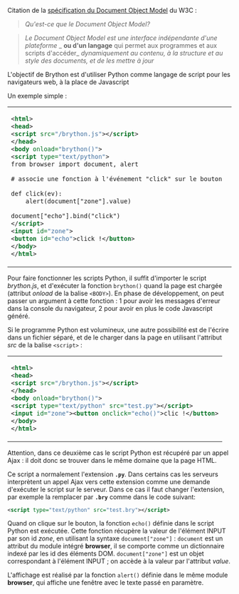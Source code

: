 Citation de la [spécification du Document Object Model](http://www.w3.org/DOM/)
du W3C :

> _Qu'est-ce que le Document Object Model?_

> _Le Document Object Model est une interface indépendante d'une plateforme_
> _ __ou d'un langage__ qui permet aux programmes et aux scripts d'accéder_
> _dynamiquement au contenu, à la structure et au style des documents, et de_
> _les mettre à jour_

L'objectif de Brython est d'utiliser Python comme langage de script pour les
navigateurs web, à la place de Javascript

Un exemple simple :
<table>
<tr>
<td>

```xml
<html>
<head>
<script src="/brython.js"></script>
</head>
<body onload="brython()">
<script type="text/python">
from browser import document, alert

# associe une fonction à l'événement "click" sur le bouton

def click(ev):
    alert(document["zone"].value)

document["echo"].bind("click")
</script>
<input id="zone">
<button id="echo">click !</button>
</body>
</html>
```

</td>
<td style="padding-left:20px">

essayez :<p>
<script type="text/python">
from browser import document, alert

# bind event 'click' on button to function click
def click(ev):
    alert(document["zone"].value)

document["echo"].bind("click", click)
</script>

<input id="zone" autocomplete="off">
<button id="echo">clic !</button>
</td>
</tr>
</table>

Pour faire fonctionner les scripts Python, il suffit d'importer le script
_brython.js_, et d'exécuter la fonction `brython()` quand la page est chargée
(attribut _onload_ de la balise `<BODY>`). En phase de développement, on peut
passer un argument à cette fonction : 1 pour avoir les messages d'erreur dans
la console du navigateur, 2 pour avoir en plus le code Javascript généré.

Si le programme Python est volumineux, une autre possibilité est de l'écrire
dans un fichier séparé, et de le charger dans la page en utilisant l'attribut
_src_ de la balise `<script>` :

<table><tr><td>

```xml
<html>
<head>
<script src="/brython.js"></script>
</head>
<body onload="brython()">
<script type="text/python" src="test.py"></script>
<input id="zone"><button onclick="echo()">clic !</button>
</body>
</html>
```

</td></tr></table>

Attention, dans ce deuxième cas le script Python est récupéré par un appel
Ajax : il doit donc se trouver dans le même domaine que la page HTML.

Ce script a normalement l'extension __`.py`__. Dans certains cas les serveurs
interprètent un appel Ajax vers cette extension comme une demande
d'exécuter le script sur le serveur. Dans ce cas il faut changer l'extension,
par exemple la remplacer par __`.bry`__ comme dans le code suivant:

```xml
<script type="text/python" src="test.bry"></script>
```

Quand on clique sur le bouton, la fonction `echo()` définie dans le script
Python est exécutée. Cette fonction récupère la valeur de l'élément INPUT
par son id _zone_, en utilisant la syntaxe `document["zone"]` : `document`
est un attribut du module intégré **browser**, il se comporte comme un
dictionnaire indexé par les id des éléments DOM. `document["zone"]` est un
objet correspondant à l'élément INPUT ; on accède à la  valeur par
l'attribut _value_.

L'affichage est réalisé par la fonction `alert()` définie dans le même module
**browser**, qui affiche une fenêtre avec le texte passé en paramètre.
